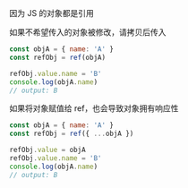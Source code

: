 
<p id="tdSrNWSHZWcKsdzN6n38U9">

因为 JS 的对象都是引用

</p>

<p id="4XJfaPmnkEu5mtG7gEqPqQ">

如果不希望传入的对象被修改，请拷贝后传入

</p>

<p id="gAFwVyFr3KeydtX6W8XRni">

```JavaScript
const objA = { name: 'A' }
const refObj = ref(objA)

refObj.value.name = 'B'
console.log(objA.name)
// output: B
```


</p>

<p id="pJ9C3xrgs4oevK2Ras2KBi">

如果将对象赋值给 ref，也会导致对象拥有响应性

</p>

<p id="tbeqLdwmQeiehxV7BNRCU1">

```JavaScript
const objA = { name: 'A' }
const refObj = ref({ ...objA })

refObj.value = objA
refObj.value.name = 'B'
console.log(objA.name)
// output: B
```


</p>
